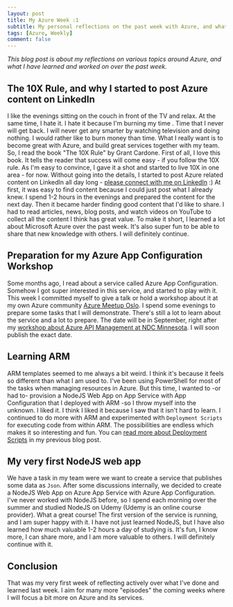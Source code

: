 ```yaml
---
layout: post
title: My Azure Week :1
subtitle: My personal reflections on the past week with Azure, and what made me think and act the most.
tags: [Azure, Weekly]
comment: false
---
```


*This blog post is about my reflections on various topics around Azure, and what I have learned and worked on over the past week.*

## The 10X Rule, and why I started to post Azure content on LinkedIn

I like the evenings sitting on the couch in front of the TV and relax. At the same time, I hate it. I hate it because I'm burning my time . Time that I never will get back. I will never get any smarter by watching television and doing nothing. I would rather like to burn money than time. What I really want is to become great with Azure, and build great services together with my team. So, I read the book "The 10X Rule" by Grant Cardone. First of all, I love this book. It tells the reader that success will come easy - if you follow the 10X rule. As I'm easy to convince, I gave it a shot and started to live 10X in one area - for now. Without going into the details, I started to post Azure related content on LinkedIn all day long - [please connect with me on LinkedIn](https://www.linkedin.com/in/svenmalvik/) :) At first, it was easy to find content because I could just post what I already knew. I spend 1-2 hours in the evenings and prepared the content for the next day. Then it became harder finding good content that I'd like to share. I had to read articles, news, blog posts, and watch videos on YouTube to collect all the content I think has great value. To make it short, I learned a lot about Microsoft Azure over the past week. It's also super fun to be able to share that new knowledge with others. I will definitely continue.

## Preparation for my Azure App Configuration Workshop

Some months ago, I read about a service called Azure App Configuration. Somehow I got super interested in this service, and started to play with it. This week I committed myself to give a talk or hold a workshop about it at my own Azure community [Azure Meetup Oslo](https://www.meetup.com/azure-meetup-oslo). I spend some evenings to prepare some tasks that I will demonstrate. There's still a lot to learn about the service and a lot to prepare. The date will be in September, right after my [workshop about Azure API Management at NDC Minnesota](https://ndcminnesota.com/agenda/understanding-azure-api-management-0q6n/0uys1pr1ayv). I will soon publish the exact date.

## Learning ARM

ARM templates seemed to me always a bit weird. I think it's because it feels so different than what I am used to. I've been using PowerShell for most of the tasks when managing resources in Azure. But this time, I wanted to -or had to- provision a NodeJS Web App on App Service with App Configuration that I deployed with ARM -so I throw myself into the unknown. I liked it. I think I liked it because I saw that it isn't hard to learn. I continued to do more with ARM and experimented with `Deployment Scripts` for executing code from within ARM. The possibilities are endless which makes it so interesting and fun. You can [read more about Deployment Scripts](https://www.svenmalvik.com/azure-arm-deployscript/) in my previous blog post.

## My very first NodeJS web app

We have a task in my team were we want to create a service that publishes some data as `Json`. After some discussions internally, we decided to create a NodeJS Web App on Azure App Service with Azure App Configuration. I've never worked with NodeJS before, so I spend each morning over the summer and studied NodeJS on Udemy (Udemy is an online course provider). What a great course! The first version of the service is running, and I am super happy with it. I have not just learned NodeJS, but I have also learned how much valuable 1-2 hours a day of studying is. It's fun, I know more, I can share more, and I am more valuable to others. I will definitely continue with it.

## Conclusion

That was my very first week of reflecting actively over what I've done and learned last week. I aim for many more "episodes" the coming weeks where I will focus a bit more on Azure and its services.
